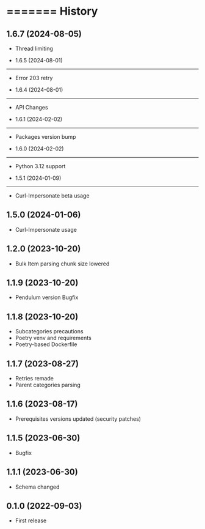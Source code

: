 =======
History
=======


1.6.7 (2024-08-05)
------------------

* Thread limiting


* 1.6.5 (2024-08-01)
------------------

* Error 203 retry


* 1.6.4 (2024-08-01)
------------------

* API Changes


* 1.6.1 (2024-02-02)
------------------

* Packages version bump


* 1.6.0 (2024-02-02)
------------------

* Python 3.12 support


* 1.5.1 (2024-01-09)
------------------

* Curl-Impersonate beta usage


1.5.0 (2024-01-06)
------------------

* Curl-Impersonate usage


1.2.0 (2023-10-20)
------------------

* Bulk Item parsing chunk size lowered


1.1.9 (2023-10-20)
------------------

* Pendulum version Bugfix


1.1.8 (2023-10-20)
------------------

* Subcategories precautions
* Poetry venv and requirements
* Poetry-based Dockerfile


1.1.7 (2023-08-27)
------------------

* Retries remade
* Parent categories parsing


1.1.6 (2023-08-17)
------------------

* Prerequisites versions updated (security patches)

1.1.5 (2023-06-30)
------------------

* Bugfix


1.1.1 (2023-06-30)
------------------

* Schema changed


0.1.0 (2022-09-03)
------------------

* First release
